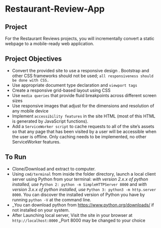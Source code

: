 # Restaurant-Review-App

## Project
For the Restaurant Reviews projects, you will incrementally convert a static webpage to a mobile-ready web application.

## Project Objectives
* Convert the provided site to use a responsive design .
Bootstrap and other CSS frameworks should not be used; ```all responsiveness should be done with CSS.```
* Use appropriate document type declaration and ```viewport tags```
* Create a responsive grid-based layout using CSS
* Use ```media queries``` that provide fluid breakpoints across different screen sizes
* Use responsive images that adjust for the dimensions and resolution of any mobile device
* Implement ```accessibility features``` in the site HTML (most of this HTML is generated by JavaScript functions).
* Add a ```ServiceWorker script``` to cache requests to all of the site’s assets so that any page that has been visited by a user will be accessible when the user is offline. Only caching needs to be implemented, no other ServiceWorker features.

## To Run
* Clone/Download and extract to computer.
* Using ```cmd/terminal``` from inside the folder directory, launch a local client server using Python from your terminal: 
_with version 2.x.x of python installed, use_ ```Python 2: python -m SimpleHTTPServer 8000``` and
_with version 3.x.x of python installed, use_ ```Python 3: python3 -m http.server 8000```.
You can discover the installed version of Python you have by running ```python -V``` at the command line.
* _You can download python from https://www.python.org/downloads/ if not installed on your system.
* After Launching local server, Visit the site in your browser at ```http://localhost:8000```
_Port 8000 may be changed to your choice
